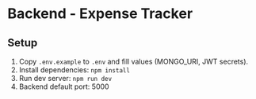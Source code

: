 # Backend - Expense Tracker

## Setup
1. Copy `.env.example` to `.env` and fill values (MONGO_URI, JWT secrets).
2. Install dependencies: `npm install`
3. Run dev server: `npm run dev`
4. Backend default port: 5000
